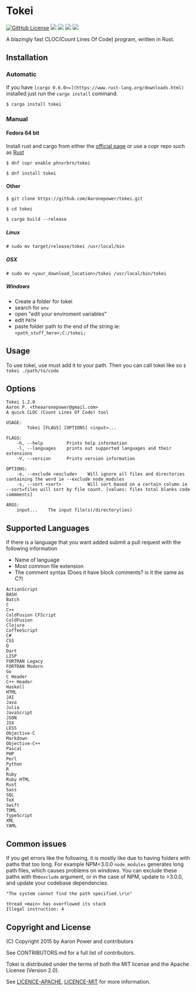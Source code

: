 # Tokei

[![GitHub License](https://img.shields.io/github/license/Aaronepower/tokei.svg)](http://github.com/Aaronepower/tokei/blob/master/LICENSE)
[![](https://img.shields.io/github/release/Aaronepower/tokei.svg)](https://github.com/Aaronepower/tokei/releases/tag/1.1.1/)
[![](https://img.shields.io/travis/Aaronepower/tokei.svg)](https://travis-ci.org/Aaronepower/tokei)
[![](https://img.shields.io/github/downloads/Aaronepower/tokei/latest/total.svg)](https://github.com/Aaronepower/tokei/releases/)
[![](https://img.shields.io/github/issues-raw/Aaronepower/tokei.svg)](http://github.com/Aaronepower/tokei/issues)

A blazingly fast CLOC(Count Lines Of Code) program, written in Rust.

## Installation

### Automatic
If you have `[cargo 0.6.0>=](https://www.rust-lang.org/downloads.html)` installed just run the `cargo install` command.

```
$ cargo install tokei
```

### Manual

#### Fedora 64 bit
Install rust and cargo from either the [official page](https://www.rust-lang.org) or use a copr repo such as [Rust](https://copr.fedoraproject.org/coprs/phnxrbrn/rust/)

`$ dnf copr enable phnxrbrn/tokei`

`$ dnf install tokei`


#### Other
`$ git clone https://github.com/Aaronepower/tokei.git`

`$ cd tokei`

`$ cargo build --release`

##### Linux
`# sudo mv target/release/tokei /usr/local/bin`

##### OSX
`# sudo mv <your_download_location>/tokei /usr/local/bin/tokei`

##### Windows
- Create a folder for tokei
- search for `env`
- open "edit your enviroment variables"
- edit `PATH`
- paste folder path to the end of the string ie: `<path_stuff_here>;C:/tokei;`

## Usage

To use tokei, use must add it to your path. Then you can call tokei like so
`$ tokei ./path/to/code`

## Options
```
Tokei 1.2.0
Aaron P. <theaaronepower@gmail.com>
A quick CLOC (Count Lines Of Code) tool

USAGE:
        Tokei [FLAGS] [OPTIONS] <input>...

FLAGS:
    -h, --help         Prints help information
    -l, --languages    prints out supported languages and their extensions
    -V, --version      Prints version information

OPTIONS:
    -e, --exclude <exclude>    Will ignore all files and directories containing the word ie --exclude node_modules
    -s, --sort <sort>          Will sort based on a certain column ie --sort=files will sort by file count. [values: files total blanks code commments]

ARGS:
    input...    The input file(s)/directory(ies)

```

## Supported Languages

If there is a language that you want added submit a pull request with the following information

- Name of language
- Most common file extension
- The comment syntax (Does it have block comments? is it the same as C?)

```
ActionScript
BASH
Batch
C
C++
ColdFusion CFScript
ColdFusion
Clojure
CoffeeScript
C#
CSS
D
Dart
LISP
FORTRAN Legacy
FORTRAN Modern
Go
C Header
C++ Header
Haskell
HTML
JAI
Java
Julia
JavaScript
JSON
JSX
LESS
Objective-C
Markdown  
Objective-C++
Pascal
PHP
Perl
Python
R
Ruby
Ruby HTML
Rust
Sass
SQL
TeX
Swift
TOML
TypeScript
XML
YAML
```

## Common issues

If you get errors like the following, it is mostly like due to having folders with paths that too long. For example NPM<3.0.0 `node_modules` generates long path files, which causes problems on windows. You can exclude these paths with the`exclude` argument, or in the case of NPM, update to >3.0.0, and update your codebase dependencies.
```
"The system cannot find the path specified.\r\n"
```
```
thread <main> has overflowed its stack
Illegal instruction: 4
```

## Copyright and License
(C) Copyright 2015 by Aaron Power and contributors

See CONTRIBUTORS.md for a full list of contributors.

Tokei is distributed under the terms of both the MIT license and the Apache License (Version 2.0).

See [LICENCE-APACHE](./LICENCE-APACHE), [LICENCE-MIT](./LICENCE-MIT) for more information.
